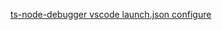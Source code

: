 [ts-node-debugger vscode launch.json configure](https://medium.com/@dupski/debug-typescript-in-vs-code-without-compiling-using-ts-node-9d1f4f9a94a)